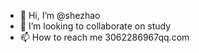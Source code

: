 - 👋 Hi, I’m @shezhao
- 💞️ I’m looking to collaborate on study
- 📫 How to reach me  3062286967qq.com

<!---
shezhao/shezhao is a ✨ special ✨ repository because its `README.md` (this file) appears on your GitHub profile.
You can click the Preview link to take a look at your changes.
--->
